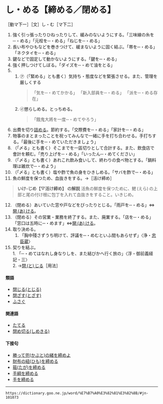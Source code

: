 # し・める【締める／閉める】
［動マ下一］［文］し・む［マ下二］

 1. 強く引っ張ったりひねったりして、緩みのないようにする。「三味線の糸を─・める」「元栓を─・める」「ねじを─・める」
 2.  長い布やひもなどを巻きつけて、緩まないように固く結ぶ。「帯を─・める」「ネクタイを─・める」
 3.  鍵などで固定して動かないようにする。「鍵を─・める」
 4.  強く押しつけてしぼる。「ダイズを─・めて油をとる」
 5.  
	1.  ㋐（「緊める」とも書く）気持ち・態度などを緊張させる。また、管理を厳しくする
		>「気を─・めてかかる」
		>「新入部員を─・める」
		>「派を─・める存在」
	2.  ㋑懲らしめる。とっちめる。
		> 「餓鬼大將を一度─・めてやろう」
6. 出費を切り[詰める](つめる（詰める）)。節約する。「交際費を─・める」「家計を─・める」
7. 物事のまとまったことを祝ってみんなで一緒に手を打ち合わせる。手打ちする。「最後に手を─・めていただきましょう」
8. （「〆る」とも書く）そこまでを一區切りとして合計する。また、飲食店で會計を頼む。「売り上げを─・める」「いったん─・めてください」
9. （「〆る」とも書く）あれこれ飲み食いして、終わりの食べ物とする。「鍋料理は雑炊で─・めよう」
10. （「〆る」とも書く）塩や酢で魚の身をひきしめる。「サバを酢で─・める」
11. 魚の鮮度を保つため、血抜きをする。→［活け締め］
>  **いけ‐じめ【▽活け締め】 の解説**
活魚の鮮度を保つために、鰓 (えら) の上部と尾の付け根に包丁を入れて血抜きをすること。いきじめ。
12. （閉める）あいていた窓や戸などをぴったりとじる。「雨戸を─・める」⇔[開 (あ) ける](%E3%81%82%E3%81%91%E3%82%8B%EF%BC%88%E6%98%8E%E3%81%91%E3%82%8B%EF%BC%8F%E9%96%8B%E3%81%91%E3%82%8B%EF%BC%8F%E7%A9%BA%E3%81%91%E3%82%8B%EF%BC%89)。
13. （閉める）その営業・業務を終了する。また、廃業する。「店を─・める」「窓口は五時に─・めます」⇔[開 (あ) ける](%E3%81%82%E3%81%91%E3%82%8B%EF%BC%88%E6%98%8E%E3%81%91%E3%82%8B%EF%BC%8F%E9%96%8B%E3%81%91%E3%82%8B%EF%BC%8F%E7%A9%BA%E3%81%91%E3%82%8B%EF%BC%89)。
14. 取り決める。    
    1.  「胸中殘さずうち明けて、評議を─・めむといふ間もあらせず」〈浄・[忠臣蔵]()〉
15.  契りを結ぶ。    
    1.  「─・めてはなれし身なりしを、また結びかへ行く旅の」〈浮・御前義経記・三〉        
    2.  →[閉 (と) じる](閉じる（とじる）)［用法］
        

#### 類語

-   [閉じる(とじる)](閉じる（とじる）)
-   [閉ざす(とざす)](%E3%81%A8%E3%81%96%E3%81%99%EF%BC%88%E9%96%89%E3%81%96%E3%81%99%EF%BC%8F%E9%8E%96%E3%81%99%EF%BC%89.md)
-   [ふさぐ](https://dictionary.goo.ne.jp/word/%E5%A1%9E%E3%81%90_%28%E3%81%B5%E3%81%95%E3%81%90%29/#jn-192236)

#### 関連語

-   [たてる](https://dictionary.goo.ne.jp/word/%E7%AB%8B%E3%81%A6%E3%82%8B/#jn-137747)
-   [閉め切る(しめきる)](https://dictionary.goo.ne.jp/word/%E7%B7%A0%E5%88%87%E3%82%8B/#jn-101006)

#### 下接句

-   [勝って兜(かぶと)の緒を締めよ](https://dictionary.goo.ne.jp/word/%E5%8B%9D%E3%81%A3%E3%81%A6%E5%85%9C%E3%81%AE%E7%B7%92%E3%82%92%E7%B7%A0%E3%82%81%E3%82%88/#jn-42458)
-   [財布の紐(ひも)を締める](https://dictionary.goo.ne.jp/word/%E8%B2%A1%E5%B8%83%E3%81%AE%E7%B4%90%E3%82%92%E7%B7%A0%E3%82%81%E3%82%8B/#jn-85743)
-   [箍(たが)を締める](https://dictionary.goo.ne.jp/word/%E7%AE%8D%E3%82%92%E7%B7%A0%E3%82%81%E3%82%8B/#jn-135119)
-   [手綱を締める](https://dictionary.goo.ne.jp/word/%E6%89%8B%E7%B6%B1%E3%82%92%E7%B7%A0%E3%82%81%E3%82%8B/#jn-137415)
-   [手を締める](https://dictionary.goo.ne.jp/word/%E6%89%8B%E3%82%92%E7%B7%A0%E3%82%81%E3%82%8B/#jn-148908)
---
`https://dictionary.goo.ne.jp/word/%E7%B7%A0%E3%82%81%E3%82%8B/#jn-101073`